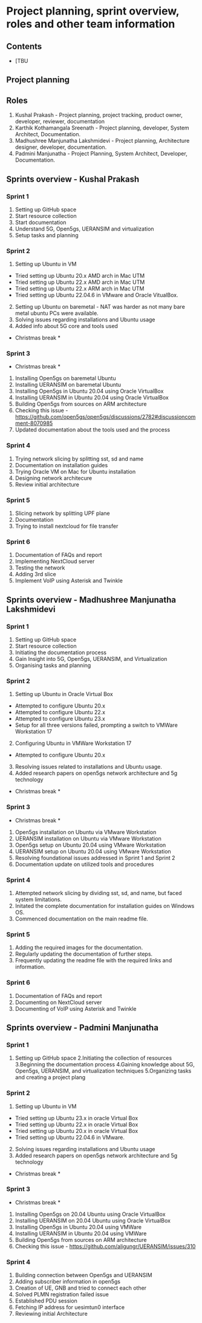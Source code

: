 # Project planning, sprint overview, roles and other team information

## Contents

*   [TBU


## Project planning


## Roles

1. Kushal Prakash - Project planning, project tracking, product owner, developer, reviewer, documentation
2. Karthik Kothamangala Sreenath - Project planning, developer, System Architect, Documentation.
3. Madhushree Manjunatha Lakshmidevi - Project planning, Architecture designer, developer, documentation.
4. Padmini Manjunatha - Project Planning, System Architect, Developer, Documentation.
   
## Sprints overview - Kushal Prakash

### Sprint 1

1. Setting up GitHub space
2. Start resource collection
3. Start documentation
4. Understand 5G, Open5gs, UERANSIM and virtualization
5. Setup tasks and planning

### Sprint 2 

1. Setting up Ubuntu in VM 
  - Tried setting up Ubuntu 20.x AMD arch in Mac UTM
  - Tried setting up Ubuntu 22.x AMD arch in Mac UTM
  - Tried setting up Ubuntu 22.x ARM arch in Mac UTM
  - Tried setting up Ubuntu 22.04.6 in VMware and Oracle VitualBox.
2. Setting up Ubuntu on baremetal - NAT was harder as not many bare metal ubuntu PCs were available.
3. Solving issues regarding installations and Ubuntu usage
4. Added info about 5G core and tools used

* Christmas break *

### Sprint 3

* Christmas break *

1. Installing Open5gs on baremetal Ubuntu
2. Installing UERANSIM on baremetal Ubuntu
3. Installing Open5gs in Ubuntu 20.04 using Oracle VirtualBox
4. Installing UERANSIM in Ubuntu 20.04 using Oracle VirtualBox  
5. Building Open5gs from sources on ARM architecture
6. Checking this issue - https://github.com/open5gs/open5gs/discussions/2782#discussioncomment-8070985
7. Updated documentation about the tools used and the process

### Sprint 4

1. Trying network slicing by splitting sst, sd and name
2. Documentation on installation guides
3. Trying Oracle VM on Mac for Ubuntu installation
4. Designing network architecure
5. Review initial architecture

### Sprint 5

1. Slicing network by splitting UPF plane
2. Documentation
3. Trying to install nextcloud for file transfer

### Sprint 6
1. Documentation of FAQs and report
2. Implementing NextCloud server
3. Testing the network
4. Adding 3rd slice
5. Implement VoIP using Asterisk and Twinkle


## Sprints overview - Madhushree Manjunatha Lakshmidevi

### Sprint 1

1. Setting up GitHub space
2. Start resource collection
3. Initiating the documentation process
4. Gain Insight into 5G, Open5gs, UERANSIM, and Virtualization
5. Organising tasks and planning

### Sprint 2 

1. Setting up Ubuntu in Oracle Virtual Box
  - Attempted to configure Ubuntu 20.x 
  - Attempted to configure Ubuntu 22.x
  - Attempted to configure Ubuntu 23.x
  - Setup for all three versions failed, prompting a switch to VMWare Workstation 17
2. Configuring Ubuntu in VMWare Workstation 17
  - Attempted to configure Ubuntu 20.x
3. Resolving issues related to installations and Ubuntu usage.
4. Added research papers on open5gs network architecture and 5g technology

* Christmas break *

### Sprint 3

* Christmas break *

1. Open5gs installation on Ubuntu via VMware Workstation
2. UERANSIM installation on Ubuntu via VMware Workstation
3. Open5gs setup on Ubuntu 20.04 using VMware Workstation
4. UERANSIM setup on Ubuntu 20.04 using VMware Workstation 
5. Resolving foundational issues addressed in Sprint 1 and Sprint 2
6. Documentation update on utilized tools and procedures

### Sprint 4

1. Attempted network slicing by dividing sst, sd, and name, but faced system limitations.
2. Initated the complete documentation for installation guides on Windows OS.
3. Commenced documentation on the main readme file.

### Sprint 5

1. Adding the required images for the documentation.
2. Regularly updating the documentation of further steps.
3. Frequently updating the readme file with the required links and information.

### Sprint 6
1. Documentation of FAQs and report
2. Documenting on NextCloud server
3. Documenting of VoIP using Asterisk and Twinkle

## Sprints overview - Padmini Manjunatha

### Sprint 1

1. Setting up GitHub space
2.Initiating the collection of resources
3.Beginning the documentation process
4.Gaining knowledge about 5G, Open5gs, UERANSIM, and virtualization techniques
5.Organizing tasks and creating a project plang

### Sprint 2 

1. Setting up Ubuntu in VM 
  - Tried setting up Ubuntu 23.x in oracle Virtual Box
  - Tried setting up Ubuntu 22.x in oracle Virtual Box
  - Tried setting up Ubuntu 20.x in oracle Virtual Box
  - Tried setting up Ubuntu 22.04.6 in VMware.
2. Solving issues regarding installations and Ubuntu usage
3. Added research papers on open5gs network architecture and 5g technology

* Christmas break *

### Sprint 3

* Christmas break *

1. Installing Open5gs on 20.04 Ubuntu using Oracle VirtualBox
2. Installing UERANSIM on 20.04 Ubuntu using Oracle VirtualBox
3. Installing Open5gs in Ubuntu 20.04 using VMWare
4. Installing UERANSIM in Ubuntu 20.04 using VMWare
5. Building Open5gs from sources on ARM architecture
6. Checking this issue - https://github.com/aligungr/UERANSIM/issues/310

### Sprint 4

1. Building connection between Open5gs and UERANSIM
2. Adding subscriber information in open5gs
3. Creation of UE, GNB and tried to connect each other
4. Solved PLMN registration failed issue
5. Established PDU session
6. Fetching IP address for uesimtun0 interface
7. Reviewing initial Architecture







